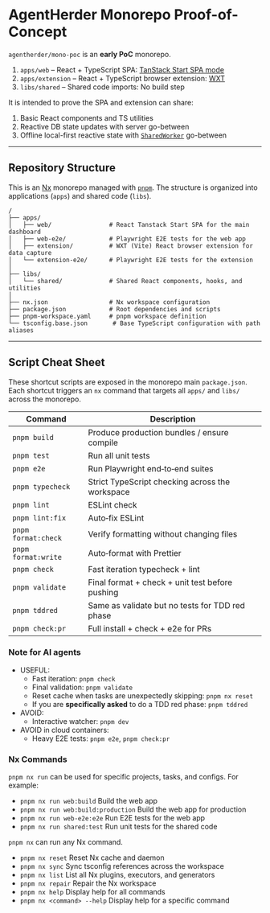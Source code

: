 # AgentHerder Monorepo Proof-of-Concept

`agentherder/mono-poc` is an **early PoC** monorepo.

1. `apps/web` – React + TypeScript SPA: [TanStack Start SPA mode](https://tanstack.com/start/latest/docs/framework/react/spa-mode)
2. `apps/extension` – React + TypeScript browser extension: [WXT](https://wxt.dev/guide/essentials/project-structure.html)
3. `libs/shared` – Shared code imports: No build step

It is intended to prove the SPA and extension can share:

1. Basic React components and TS utilities
2. Reactive DB state updates with server go-between
3. Offline local-first reactive state with [`SharedWorker`](https://developer.mozilla.org/en-US/docs/Web/API/SharedWorker) go-between

---

## Repository Structure

This is an [Nx](https://nx.dev) monorepo managed with [`pnpm`](https://pnpm.io/).
The structure is organized into applications (`apps`) and shared code (`libs`).

```
/
├── apps/
│   ├── web/                # React Tanstack Start SPA for the main dashboard
│   ├── web-e2e/            # Playwright E2E tests for the web app
│   ├── extension/          # WXT (Vite) React browser extension for data capture
│   └── extension-e2e/      # Playwright E2E tests for the extension
│
├── libs/
│   └── shared/             # Shared React components, hooks, and utilities
│
├── nx.json                 # Nx workspace configuration
├── package.json            # Root dependencies and scripts
├── pnpm-workspace.yaml     # pnpm workspace definition
└── tsconfig.base.json       # Base TypeScript configuration with path aliases
```

---

## Script Cheat Sheet

These shortcut scripts are exposed in the monorepo main `package.json`.
Each shortcut triggers an `nx` command that targets all `apps/` and `libs/` across the monorepo.

| Command             | Description                                     |
| ------------------- | ----------------------------------------------- |
| `pnpm build`        | Produce production bundles / ensure compile     |
| `pnpm test`         | Run all unit tests                              |
| `pnpm e2e`          | Run Playwright end‑to‑end suites                |
| `pnpm typecheck`    | Strict TypeScript checking across the workspace |
| `pnpm lint`         | ESLint check                                    |
| `pnpm lint:fix`     | Auto‑fix ESLint                                 |
| `pnpm format:check` | Verify formatting without changing files        |
| `pnpm format:write` | Auto‑format with Prettier                       |
| `pnpm check`        | Fast iteration typecheck + lint                 |
| `pnpm validate`     | Final format + check + unit test before pushing |
| `pnpm tddred`       | Same as validate but no tests for TDD red phase |
| `pnpm check:pr`     | Full install + check + e2e for PRs              |

### Note for AI agents

- USEFUL:
  - Fast iteration: `pnpm check`
  - Final validation: `pnpm validate`
  - Reset cache when tasks are unexpectedly skipping: `pnpm nx reset`
  - If you are **specifically asked** to do a TDD red phase: `pnpm tddred`
- AVOID:
  - Interactive watcher: `pnpm dev`
- AVOID in cloud containers:
  - Heavy E2E tests: `pnpm e2e`, `pnpm check:pr`

### Nx Commands

`pnpm nx run` can be used for specific projects, tasks, and configs.
For example:

- `pnpm nx run web:build` Build the web app
- `pnpm nx run web:build:production` Build the web app for production
- `pnpm nx run web-e2e:e2e` Run E2E tests for the web app
- `pnpm nx run shared:test` Run unit tests for the shared code

`pnpm nx` can run any Nx command.

- `pnpm nx reset` Reset Nx cache and daemon
- `pnpm nx sync` Sync tsconfig references across the workspace
- `pnpm nx list` List all Nx plugins, executors, and generators
- `pnpm nx repair` Repair the Nx workspace
- `pnpm nx help` Display help for all commands
- `pnpm nx <command> --help` Display help for a specific command
